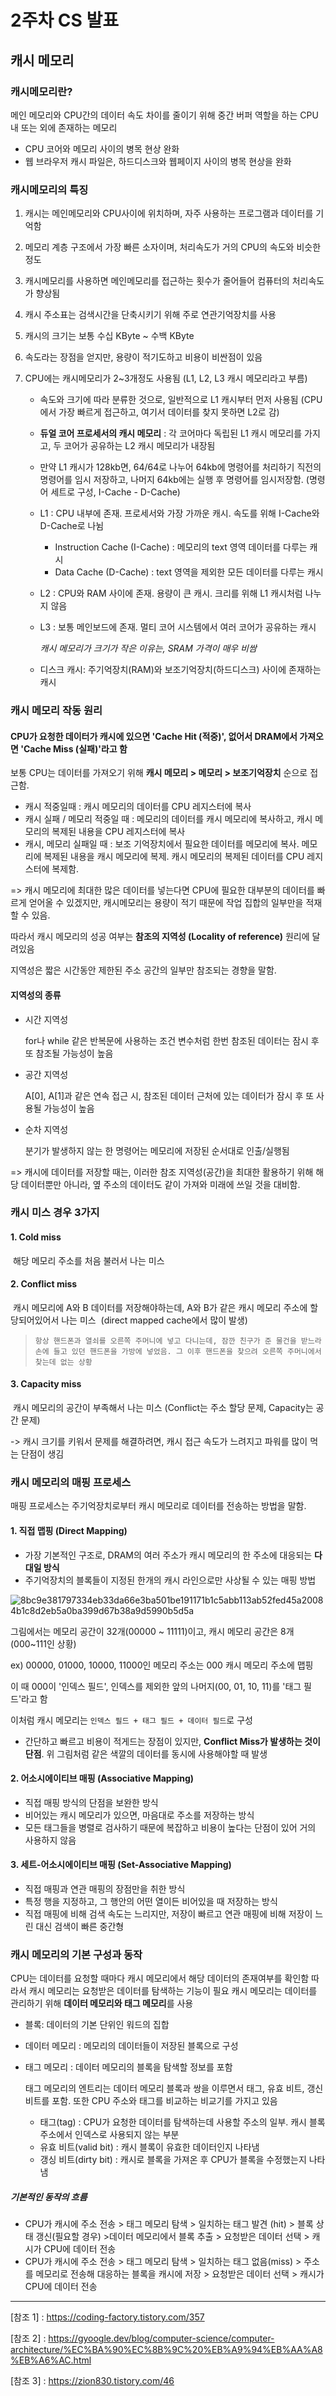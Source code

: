 # 2주차 CS 발표

## 캐시 메모리

### 캐시메모리란?

메인 메모리와 CPU간의 데이터 속도 차이를 줄이기 위해 중간 버퍼 역할을 하는 CPU 내 또는 외에 존재하는 메모리

- CPU 코어와 메모리 사이의 병목 현상 완화 
-  웹 브라우저 캐시 파일은, 하드디스크와 웹페이지 사이의 병목 현상을 완화



### 캐시메모리의 특징

1. 캐시는 메인메모리와 CPU사이에 위치하며, 자주 사용하는 프로그램과 데이터를 기억함

2. 메모리 계층 구조에서 가장 빠른 소자이며, 처리속도가 거의 CPU의 속도와 비슷한 정도

3. 캐시메모리를 사용하면 메인메모리를 접근하는 횟수가 줄어들어 컴퓨터의 처리속도가 향상됨

4. 캐시 주소표는 검색시간을 단축시키기 위해 주로 연관기억장치를 사용

5. 캐시의 크기는 보통 수십 KByte ~ 수백 KByte

6. 속도라는 장점을 얻지만, 용량이 적기도하고 비용이 비싼점이 있음

7. CPU에는 캐시메모리가 2~3개정도 사용됨 (L1, L2, L3 캐시 메모리라고 부름)

   - 속도와 크기에 따라 분류한 것으로, 일반적으로 L1 캐시부터 먼저 사용됨 (CPU에서 가장 빠르게 접근하고, 여기서 데이터를 찾지 못하면 L2로 감)

   - **듀얼 코어 프로세서의 캐시 메모리** : 각 코어마다 독립된 L1 캐시 메모리를 가지고, 두 코어가 공유하는 L2 캐시 메모리가 내장됨

   - 만약 L1 캐시가 128kb면, 64/64로 나누어 64kb에 명령어를 처리하기 직전의 명령어를 임시 저장하고, 나머지 64kb에는 실행 후 명령어를 임시저장함. (명령어 세트로 구성, I-Cache - D-Cache)

   - L1 : CPU 내부에 존재. 프로세서와 가장 가까운 캐시. 속도를 위해 I-Cache와 D-Cache로 나뉨

     - Instruction Cache (I-Cache) : 메모리의 text 영역 데이터를 다루는 캐시
     - Data Cache (D-Cache) : text 영역을 제외한 모든 데이터를 다루는 캐시
     
   - L2 : CPU와 RAM 사이에 존재. 용량이 큰 캐시. 크리를 위해 L1 캐시처럼 나누지 않음

   - L3 : 보통 메인보드에 존재. 멀티 코어 시스템에서 여러 코어가 공유하는 캐시

     *캐시 메모리가 크기가 작은 이유는, SRAM 가격이 매우 비쌈* 

   - 디스크 캐시: 주기억장치(RAM)와 보조기억장치(하드디스크) 사이에 존재하는 캐시


### 캐시 메모리 작동 원리

#### CPU가 요청한 데이터가 캐시에 있으면 'Cache Hit (적중)', 없어서 DRAM에서 가져오면 'Cache Miss (실패)'라고 함

보통 CPU는 데이터를 가져오기 위해 **캐시 메모리 > 메모리 > 보조기억장치** 순으로 접근함.

- 캐시 적중일때 : 캐시 메모리의 데이터를 CPU 레지스터에 복사
- 캐시 실패 / 메모리 적중일 때 : 메모리의 데이터를 캐시 메모리에 복사하고, 캐시 메모리의 복제된 내용을 CPU 레지스터에 복사
- 캐시, 메모리 실패일 때 : 보조 기억장치에서 필요한 데이터를 메모리에 복사. 메모리에 복제된 내용을 캐시 메모리에 복제. 캐시 메모리의 복제된 데이터를 CPU 레지스터에 복제함.

=> 캐시 메모리에 최대한 많은 데이터를 넣는다면 CPU에 필요한 대부분의 데이터를 빠르게 얻어올 수 있겠지만, 캐시메모리는 용량이 적기 때문에 작업 집합의 일부만을 적재할 수 있음.

따라서 캐시 메모리의 성공 여부는 **참조의 지역성 (Locality of reference)** 원리에 달려있음

지역성은 짧은 시간동안 제한된 주소 공간의 일부만 참조되는 경향을 말함.

#### 지역성의 종류

- 시간 지역성

  for나 while 같은 반복문에 사용하는 조건 변수처럼 한번 참조된 데이터는 잠시 후 또 참조될 가능성이 높음

- 공간 지역성

  A[0], A[1]과 같은 연속 접근 시, 참조된 데이터 근처에 있는 데이터가 잠시 후 또 사용될 가능성이 높음

- 순차 지역성

  분기가 발생하지 않는 한 명령어는 메모리에 저장된 순서대로 인출/실행됨

=> 캐시에 데이터를 저장할 때는, 이러한 참조 지역성(공간)을 최대한 활용하기 위해 해당 데이터뿐만 아니라, 옆 주소의 데이터도 같이 가져와 미래에 쓰일 것을 대비함.



### 캐시 미스 경우 3가지

#### 1. Cold miss

​	해당 메모리 주소를 처음 불러서 나는 미스

#### 2. Conflict miss

​	캐시 메모리에 A와 B 데이터를 저장해야하는데, A와 B가 같은 캐시 메모리 주소에 할당되어있어서 나는 미스
​	(direct mapped cache에서 많이 발생)

> ```text
> 항상 핸드폰과 열쇠를 오른쪽 주머니에 넣고 다니는데, 잠깐 친구가 준 물건을 받느라 손에 들고 있던 핸드폰을 가방에 넣었음. 그 이후 핸드폰을 찾으려 오른쪽 주머니에서 찾는데 없는 상황
> ```

#### 3. Capacity miss

​	캐시 메모리의 공간이 부족해서 나는 미스 (Conflict는 주소 할당 문제, Capacity는 공간 문제)

-> 캐시 크기를 키워서 문제를 해결하려면, 캐시 접근 속도가 느려지고 파워를 많이 먹는 단점이 생김



### 캐시 메모리의 매핑 프로세스

매핑 프로세스는 주기억장치로부터 캐시 메모리로 데이터를 전송하는 방법을 말함.

#### 1. 직접 맵핑 (Direct Mapping)

- 가장 기본적인 구조로, DRAM의 여러 주소가 캐시 메모리의 한 주소에 대응되는 **다대일 방식**
- 주기억장치의 블록들이 지정된 한개의 캐시 라인으로만 사상될 수 있는 매핑 방법

![8bc9e381797334eb33da66e3ba501be191171b1c5abb113ab52fed45a20084b1c8d2eb5a0ba399d67b38a9d5990b5d5a](https://user-images.githubusercontent.com/26523814/147242335-2c6a64e3-8d39-4915-a686-c7da97d7ac12.png)

그림에서는 메모리 공간이 32개(00000 ~ 11111)이고, 캐시 메모리 공간은 8개(000~111인 상황)

ex) 00000, 01000, 10000, 11000인 메모리 주소는 000 캐시 메모리 주소에 맵핑

이 때 000이 '인덱스 필드', 인덱스를 제외한 앞의 나머지(00, 01, 10, 11)를 '태그 필드'라고 함

이처럼 캐시 메모리는  `인덱스 필드 + 태그 필드 + 데이터 필드`로 구성

- 간단하고 빠르고 비용이 적게드는 장점이 있지만, **Conflict Miss가 발생하는 것이 단점**. 위 그림처럼 같은 색깔의 데이터를 동시에 사용해야할 때 발생



#### 2. 어소시에이티브 매핑 (Associative Mapping)

- 직접 매핑 방식의 단점을 보완한 방식
- 비어있는 캐시 메모리가 있으면, 마음대로 주소를 저장하는 방식
- 모든 태그들을 병렬로 검사하기 때문에 복잡하고 비용이 높다는 단점이 있어 거의 사용하지 않음

#### 3. 세트-어소시에이티브 매핑 (Set-Associative Mapping)

- 직접 매핑과 연관 매핑의 장점만을 취한 방식
- 특정 행을 지정하고, 그 행안의 어떤 열이든 비어있을 때 저장하는 방식
- 직접 매핑에 비해 검색 속도는 느리지만, 저장이 빠르고 연관 매핑에 비해 저장이 느린 대신 검색이 빠른 중간형



### 캐시 메모리의 기본 구성과 동작

CPU는 데이터를 요청할 때마다 캐시 메모리에서 해당 데이터의 존재여부를 확인함
따라서 캐시 메모리는 요청받은 데이터를 탐색하는 기능이 필요
캐시 메모리는 데이터를 관리하기 위해 **데이터 메모리와 태그 메모리**를 사용

- 블록: 데이터의 기본 단위인 워드의 집합

- 데이터 메모리 : 메모리의 데이터들이 저장된 블록으로 구성

- 태그 메모리 : 데이터 메모리의 블록을 탐색할 정보를 포함

  태그 메모리의 엔트리는 데이터 메모리 블록과 쌍을 이루면서 태그, 유효 비트, 갱신 비트를 포함. 또한 CPU 주소와 태그를 비교하는 비교기를 가지고 있음

  - 태그(tag) : CPU가 요청한 데이터를 탐색하는데 사용할 주소의 일부. 캐시 블록 주소에서 인덱스로 사용되지 않는 부분
  - 유효 비트(valid bit) : 캐시 블록이 유효한 데이터인지 나타냄
  - 갱싱 비트(dirty bit) : 캐시로 블록을 가져온 후 CPU가 블록을 수정했는지 나타냄

##### 기본적인 동작의 흐름

- CPU가 캐시에 주소 전송 > 태그 메모리 탐색 > 일치하는 태그 발견 (hit) > 블록 상태 갱신(필요할 경우) >데이터 메모리에서 블록 추출 > 요청받은 데이터 선택 > 캐시가 CPU에 데이터 전송
- CPU가 캐시에 주소 전송 > 태그 메모리 탐색 > 일치하는 태그 없음(miss) > 주소를 메모리로 전송해 대응하는 블록을 캐시에 저장 > 요청받은 데이터 선택 > 캐시가 CPU에 데이터 전송




---
[참조 1] : <https://coding-factory.tistory.com/357>

[참조 2] : <https://gyoogle.dev/blog/computer-science/computer-architecture/%EC%BA%90%EC%8B%9C%20%EB%A9%94%EB%AA%A8%EB%A6%AC.html>

[참조 3] : <https://zion830.tistory.com/46>




